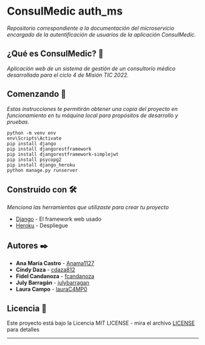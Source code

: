 # ConsulMedic auth_ms

_Repositorio correspondiente a la documentación del microservicio encargado de la autentificación de 
usuarios de la aplicación ConsulMedic._

## ¿Qué es ConsulMedic? 📌

_Aplicación web de un sistema de gestión de un consultorio médico desarrollada para el ciclo 4 de Misión TIC 2022._

## Comenzando 🚀

_Estas instrucciones te permitirán obtener una copia del proyecto en funcionamiento en tu máquina local para propósitos de desarrollo y pruebas._

```
python -m venv env
env\Scripts\Activate
pip install django
pip install djangorestframework
pip install djangorestframework-simplejwt
pip install psycopg2
pip install django_heroku
python manage.py runserver
```


## Construido con 🛠️

_Menciona las herramientas que utilizaste para crear tu proyecto_

* [Django](https://www.djangoproject.com/) - El framework web usado
* [Heroku](https://www.heroku.com/) - Despliegue

## Autores ✒️

* **Ana María Castro** - [Anama1127](https://github.com/Anama1127)
* **Cindy Daza** - [cdaza812](https://github.com/cdaza812)
* **Fidel Candanoza** - [fcandanoza](https://github.com/fcandanoza)
* **July Barragán** - [julybarragan](https://github.com/julybarragan)
* **Laura Campo** - [lauraC4MP0](https://github.com/lauraC4MP0/)

## Licencia 📄

Este proyecto está bajo la Licencia MIT LICENSE - mira el archivo [LICENSE](./LICENSE) para detalles

---